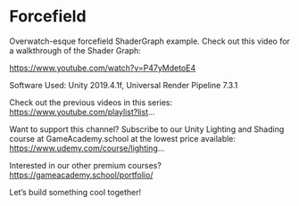 # Forcefield
Overwatch-esque forcefield ShaderGraph example.  Check out this video for a walkthrough of the Shader Graph:

https://www.youtube.com/watch?v=P47yMdetoE4

Software Used:  Unity 2019.4.1f, Universal Render Pipeline 7.3.1


Check out the previous videos in this series:
https://www.youtube.com/playlist?list...

Want to support this channel?  Subscribe to our Unity Lighting and Shading course at GameAcademy.school at the lowest price available:
https://www.udemy.com/course/lighting...

Interested in our other premium courses?  
https://gameacademy.school/portfolio/

Let’s build something cool together!
